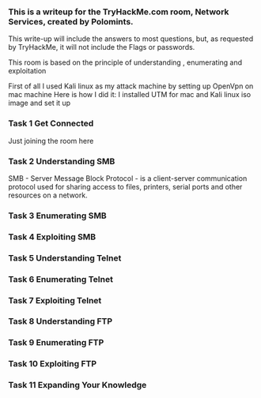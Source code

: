 ### This is a writeup for the TryHackMe.com room, Network Services, created by Polomints.

This write-up will include the answers to most questions, but, as requested by TryHackMe, it will not include the Flags or passwords.

This room is based on the principle of understanding , enumerating and exploitation

First of all I used Kali linux as my attack machine by setting up OpenVpn on mac machine
Here is how I did it:
I installed UTM for mac and Kali linux iso image
and set it up

### Task 1 Get Connected

Just joining the room here

### Task 2 Understanding SMB

SMB - Server Message Block Protocol - is a client-server communication protocol used for sharing access to files, printers, serial ports and other resources on a network.

### Task 3 Enumerating SMB

### Task 4 Exploiting SMB

### Task 5 Understanding Telnet

### Task 6 Enumerating Telnet

### Task 7 Exploiting Telnet

### Task 8 Understanding FTP

### Task 9 Enumerating FTP

### Task 10 Exploiting FTP

### Task 11 Expanding Your Knowledge
